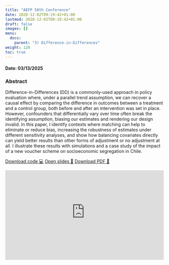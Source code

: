 ```yaml
---
title: "AEFP 50th Conference"
date: 2020-12-02T09:19:42+01:00
lastmod: 2020-12-02T09:19:42+01:00
draft: false
images: []
menu: 
  docs:
    parent: "3) Difference-in-Differences"
weight: 120
toc: true
---
```


<h4> Date: 03/13/2025</h4>

<h3> Abstract </h3>

Difference-in-Differences (DD) is a commonly-used approach in policy evaluation where, under a parallel trend assumption, we can recover a causal effect by comparing the difference in outcomes between a treatment and a control group, both before and after an intervention was set in place. However, confounders that differentially vary over time often break the identifying assumption, biasing our estimates and rendering our design invalid. In this paper, I identify contexts where matching can help to eliminate or reduce bias, increasing the robustness of estimates under different sensitivity analyses, and show how balancing covariates directly can yield better results than other forms of adjustment or no adjustment at all. I illustrate these results with simulations and a case study of the impact of a new voucher scheme on socioeconomic segregation in Chile.


<head>
<meta charset="UTF-8">
</head>

<a class="btn btn-link btn-sm px-4 mb-2" href="https://github.com/maibennett/presentations/blob/main/content/presentations/DD/aefp_20250313/mbennett_ddmatchv2.Rmd" role="button"> Download code &#128187;</a>
<a class="btn btn-link btn-sm px-4 mb-2" href="https://raw.githack.com/maibennett/presentations/main/content/presentations/DD/aefp_20250313/mbennett_ddmatchv2.html" role="button"> Open slides &#128194;</a>
<a class="btn btn-link btn-sm px-4 mb-2" href="https://github.com/maibennett/presentations/blob/main/content/presentations/DD/aefp_20250313/mbennett_ddmatchv2.pdf" role="button"> Download PDF &#128196;</a>

<style>
.resp-container {
    position: relative;
    overflow: hidden;
    padding-top: 56.25%;
}

.testiframe {
    position: absolute;
    top: 0;
    left: 0;
    width: 100%;
    height: 100%;
    border: 0;
}
</style>

<div class="resp-container">
    <iframe class="testiframe" src="https://slides.magdalenabennett.com/presentations/DD/ingUC_20241120/mbennett_ddmatch">
      Oops! Your browser doesn't support this.
    </iframe>
</div>
